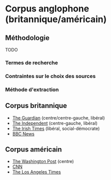 # Corpus anglophone (britannique/américain)

## Méthodologie
TODO
### Termes de recherche
### Contraintes sur le choix des sources
### Méthode d'extraction
## Corpus britannique
  - [The Guardian](www.guardian.co.uk) (centre/centre-gauche, libéral)
  - [The Independent](www.independent.co.uk/topic/gilets-jaunes) (centre-gauche, libéral)
  - [The Irish Times](www.irishtimes.com/search/search-7.4195619?q=gilets+jaunes) (libéral, social-démocrate)
  - [BBC News](www.bbc.co.uk/search?q=Yellow+vests)

## Corpus américain
  - [The Washington Post](www.washingtonpost.com/newssearch/?query=gilets%20jaunes&sort=Date&datefilter=12%20Months) (centre)
  - [CNN](https://us.cnn.com/search/?q=gilets+jaunes)
  - [The Los Angeles Times](https://www.latimes.com/search/?q=yellow+vests)
